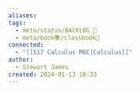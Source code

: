 ```yaml
---
aliases: 
tags:
  - meta/status/BACKLOG_🌰
  - meta/book📚/classbook📖
connected:
  - "[[517 Сalculus MOC|Calculus]]"
author:
  - Stewart James
created: 2024-01-13 18:33
---
```



